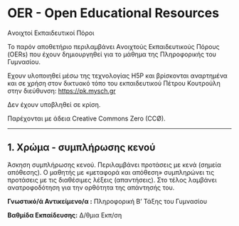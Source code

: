 # OER - Open Educational Resources
Aνοιχτοί Eκπαιδευτικοί Πόροι

Το παρόν αποθετήριο περιλαμβάνει Aνοιχτούς Eκπαιδευτικούς Πόρους (OERs) που έχουν δημιουργηθεί για το μάθημα της Πληροφορικής του Γυμνασίου.

Εχουν υλοποιηθεί μέσω της τεχνολογίας H5P και βρίσκονται αναρτημένα και σε χρήση στον δικτυακό τόπο του εκπαιδευτικού Πέτρου Κουτρούλη στην διεύθυνση: https://pk.mysch.gr

Δεν έχουν υποβληθεί σε κρίση.

Παρέχονται με άδεια Creative Commons Zero (CCØ). 

---

## 1. Χρώμα - συμπλήρωσης κενού
Άσκηση συμπλήρωσης κενού. Περιλαμβάνει  προτάσεις με κενά (σημεία απόθεσης). Ο μαθητής με «μεταφορά και απόθεση» συμπληρώνει τις προτάσεις με τις διαθέσιμες λέξεις (απαντήσεις). Στο τέλος λαμβάνει ανατροφοδότηση για την ορθότητα της απάντησής του.

**Γνωστικό/ά Αντικείμενο/α :** Πληροφορική Β’ Τάξης του Γυμνασίου

**Βαθμίδα Εκπαίδευσης:** Δ/θμια Εκπ/ση

